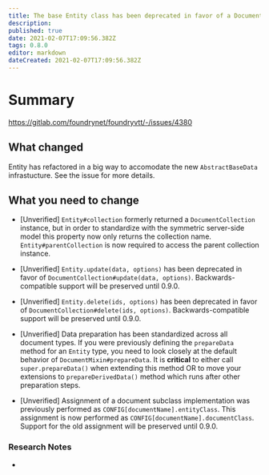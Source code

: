 ```yaml
---
title: The base Entity class has been deprecated in favor of a DocumentMixin combined with AbstractBaseDocument class definitions.
description: 
published: true
date: 2021-02-07T17:09:56.382Z
tags: 0.8.0
editor: markdown
dateCreated: 2021-02-07T17:09:56.382Z
---
```


# Summary
https://gitlab.com/foundrynet/foundryvtt/-/issues/4380

## What changed

Entity has refactored in a big way to accomodate the new `AbstractBaseData` infrastucture. See the issue for more details.

## What you need to change

- [Unverified] `Entity#collection` formerly returned a `DocumentCollection` instance, but in order to standardize with the symmetric server-side model this property now only returns the collection name. `Entity#parentCollection` is now required to access the parent collection instance.


- [Unverified] `Entity.update(data, options)` has been deprecated in favor of `DocumentCollection#update(data, options)`. Backwards-compatible support will be preserved until 0.9.0.

- [Unverified] `Entity.delete(ids, options)` has been deprecated in favor of `DocumentCollection#delete(ids, options)`. Backwards-compatible support will be preserved until 0.9.0.

- [Unverified] Data preparation has been standardized across all document types. If you were previously defining the `prepareData` method for an `Entity` type, you need to look closely at the default behavior of `DocumentMixin#prepareData`. It is **critical** to either call `super.prepareData()` when extending this method OR to move your extensions to `prepareDerivedData()` method which runs after other preparation steps.


- [Unverified] Assignment of a document subclass implementation was previously performed as `CONFIG[documentName].entityClass`. This assignment is now performed as `CONFIG[documentName].documentClass`. Support for the old assignment will be preserved until 0.9.0.

### Research Notes

- 